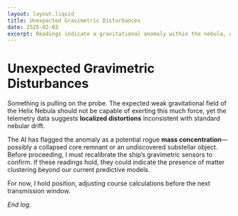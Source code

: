 ```yaml
---  
layout: layout.liquid  
title: Unexpected Gravimetric Disturbances  
date: 2525-02-03  
excerpt: Readings indicate a gravitational anomaly within the nebula, demanding immediate recalibration of instruments.  
---
```


# Unexpected Gravimetric Disturbances  

Something is pulling on the probe. The expected weak gravitational field of the Helix Nebula should not be capable of exerting this much force, yet the telemetry data suggests **localized distortions** inconsistent with standard nebular drift.  

The AI has flagged the anomaly as a potential rogue **mass concentration**—possibly a collapsed core remnant or an undiscovered substellar object. Before proceeding, I must recalibrate the ship’s gravimetric sensors to confirm. If these readings hold, they could indicate the presence of matter clustering beyond our current predictive models.  

For now, I hold position, adjusting course calculations before the next transmission window.  

_End log._